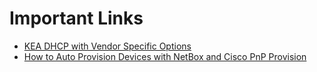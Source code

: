 # Important Links

- [KEA DHCP with Vendor Specific Options](https://sys4.de/blog/kea-veos/)
- [How to Auto Provision Devices with NetBox and Cisco PnP Provision](https://netboxlabs.com/blog/how-to-auto-provision-devices-with-netbox-and-cisco-pnp-provision/)
